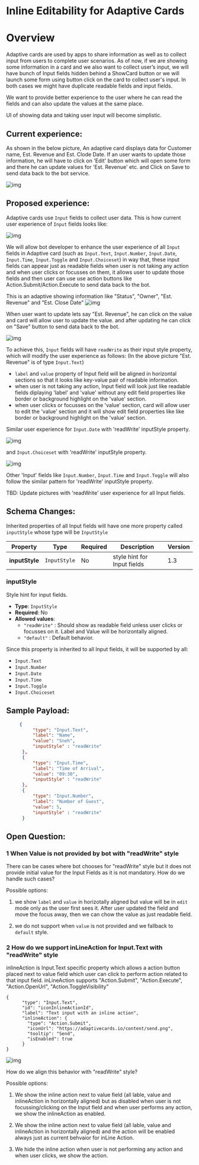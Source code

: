 # Inline Editability for Adaptive Cards

# Overview

Adaptive cards are used by apps to share information as well as to collect input from users to complete user scenarios.
As of now, if we are showing some information in a card and we also want to collect user’s input, we will have bunch of Input fields hidden behind a ShowCard button or we will launch some form using button click on the card to collect user's input.
In both cases we might have duplicate readable fields and input fields.

We want to provide better experience to the user where he can read the fields and can also update the values at the same place. 

UI of showing data and taking user input will become simplistic. 

 
## Current experience:

As shown in the below picture, An adaptive card displays data for Customer name, Est. Revenue and Est. Clode Date. If an user wants to update those information, he will have to click on 'Edit' button which will open some form and there he can update values for 'Est. Revenue' etc. and Click on Save to send data back to the bot service.

![img](../assets/InlineEditability/InlineEditabilitySecnario1.png)



## Proposed experience:
Adaptive cards use `Input` fields to collect user data. This is how current user experience of `Input` fields looks like:

 ![img](../assets/InlineEditability/InlineEditabilitySecnario7.png)


We will allow bot developer to enhance the user experience of all `Input` fields in Adaptive card (such as `Input.Text`, `Input.Number`, `Input.Date`, `Input.Time`, `Input.Toggle` and `Input.Choiceset`) in way that, these input fields can appear just as readable fields when user is not taking any action and when user clicks or focusses on them, it allows user to update those fields and then user can use use action buttons like Action.Submit/Action.Execute to send data back to the bot.


This is an adaptive showing information like "Status", "Owner", "Est. Revenue" and "Est. Close Date"
![img](../assets/InlineEditability/InlineEditabilitySecnario2.png)

When user want to update lets say "Est. Revenue", he can click on the value and card will allow user to update the value. and after updating he can click on "Save" button to send data back to the bot.

![img](../assets/InlineEditability/InlineEditabilitySecnario3.png)

To achieve this, `Input` fields will have `readWrite` as their input style property, which will modify the user experience as follows: (In the above picture "Est. Revenue" is of type `Input.Text`)

* `label` and `value` property of Input field will be aligned in horizontal sections so that it looks like key-value pair of readable information.
* when user is not taking any action, Input field will look just like readable fields diplaying 'label' and 'value' without any edit field properties like border or background highlight on the 'value' section.
* when user clicks or focusses on the 'value' section, card will allow user to edit the 'value' section and it will show edit field properties like like border or background highlight on the 'value' section.

Similar user experience for `Input.Date` with 'readWrite' inputStyle property.

![img](../assets/InlineEditability/InlineEditabilitySecnario4.png)

and `Input.Choiceset` with 'readWrite' inputStyle property.

![img](../assets/InlineEditability/InlineEditabilitySecnario6.png)

Other 'Input' fields like `Input.Number`,  `Input.Time` and `Input.Toggle` will also follow the  similar pattern for 'readWrite' inputStyle property.

TBD: Update pictures with 'readWrite' user experience for all Input fields.

## Schema Changes:

 Inherited properties of all Input fields will have one more property called `inputStyle` whose type will be `InputStyle`

| Property | Type | Required | Description | Version |
| -------- | ---- | -------- | ----------- | ------- |
| **inputStyle** | `InputStyle` | No | style hint for Input fields | 1.3 |


### inputStyle

Style hint for input fields.

* **Type**: `InputStyle`
* **Required**: No
* **Allowed values**:
  * `"readWrite"` : Should show as readable field unless user clicks or focusses on it. Label and Value will be horizontally aligned.
  * `"default"` : Default behavior.

Since this property is inherited to all Input fields, it will be supported by all:

* `Input.Text`
* `Input.Number`
* `Input.Date`
* `Input.Time`
* `Input.Toggle`
* `Input.Choiceset`

## Sample Payload:

```json
     {
          "type": "Input.Text",
          "label": "Name",
          "value": "Sneh",
          "inputStyle" : "readWrite"
      },
      {
          "type": "Input.Time",
          "label": "Time of Arrival",
          "value": "09:30",
          "inputStyle" : "readWrite"
      },
      {
          "type": "Input.Number",
          "label": "Number of Guest",
          "value": 5,
          "inputStyle" : "readWrite"
      }	
```

## Open Question:

### 1 When Value is not provided by bot with "readWrite" style
There can be cases where bot chooses for "readWrite" style but it does not provide initial value for the Input Fields as it is not mandatory. How do we handle such cases?

Possible options:

1. we show `label` and `value` in horizotally aligned but value will be in `edit` mode only as the user first sees it. After user updated the field and move the focus away, then we can chow the value as just readable field.

2. we do not support when `value` is not provided and we fallback to `default` style.

### 2 How do we support inLineAction for Input.Text with "readWrite" style

inlineAction is Input.Text specific property which allows a action button placed next to 
value field which user can click to perform action related to that input field. inLineAction supports "Action.Submit", "Action.Execute", "Action.OpenUrl", "Action.ToggleVisibility"


```
{
      "type": "Input.Text",
      "id": "iconInlineActionId",
      "label": "Text input with an inline action",
      "inlineAction": {
        "type": "Action.Submit",
        "iconUrl": "https://adaptivecards.io/content/send.png",
        "tooltip": "Send",
        "isEnabled": true
      }
}
```
![img](../assets/InlineEditability/InlineEditabilitySecnario8.png)


How do we align this behavior with "readWrite" style?

Possible options:
1. We show the inline action next to value field (all lable, value and inlineAction in horizontally aligned) but as disabled when user is not focussing/clicking on the Input field and when user performs any action, we show the inlineAction as enabled.

2. We show the inline action next to value field (all lable, value and inlineAction in horizontally aligned) and the action will be enabled always just as current behvaior for inLine Action.

3. We hide the inline action when user is not performing any action and when user clicks, we show the action.